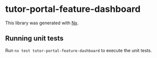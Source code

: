 # tutor-portal-feature-dashboard

This library was generated with [Nx](https://nx.dev).

## Running unit tests

Run `nx test tutor-portal-feature-dashboard` to execute the unit tests.
